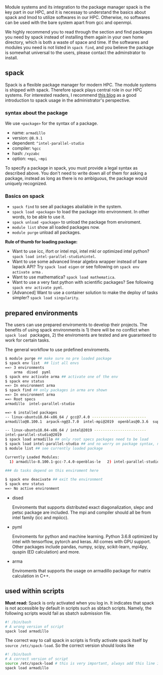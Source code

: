 Module systems and its integration to the package manager spack is the key part in our HPC, and it is necessay to understand the basics about spack and lmod to utilize softwares in our HPC. Otherwise, no softwares can be used with the bare system apart from gcc and openmpi. 

We highly recommend you to read through the section and find packages you need by spack instead of installing them again in your own home directory, which is both a waste of space and time. If the softwares and modules you need is not listed in `spack find`, and you believe the package is somewhat universal to the users, please contact the adminstrator to install.

## spack

Spack is a flexible package manager for modern HPC. The module systems is shipped with spack. Therefore spack plays central role in our HPC systems. For interested readers, I recommend [this blog](https://re-ra.xyz/Spack-%E5%85%A5%E9%97%A8%E6%8C%87%E5%8D%97/) as a good introduction to spack usage in the administrator's perspective.

### syntax about the package

We use `<package>` for the syntax of a package.

* name: `armadillo`
* version: `@8.9.1`
* dependent: `^intel-parallel-studio`
* compiler: `%gcc`
* hash: `/xyzabc`
* option: `+mpi`, `~mpi`

To specify a package in spack, you must provide a legal syntax as described above. You don't need to write down all of them for asking a package, instead as long as there is no ambiguous, the package would uniquely recognized.

### Basics on spack

* `spack find` to see all packages abailable in the system.
* `spack load <package>` to load the package into environment. In other words, to be able to use it.
* `spack unload <package>` to unload the package from enviroment.
* `module list` show all loaded packages now.
* `module purge` unload all packages.

**Rule of thumb for loading package:**

* Want to use icc, ifort or intel mpi, intel mkl or optimized intel python? `spack load intel-parallel-studio%intel`.
* Want to use some advanced linear algebra wrapper instead of bare lapack API? Try `spack load eigen` or see following on `spack env activate arma` .
* Want to use mathematica? `spack load mathematica`.
* Want to use a very fast python with scientific packages? See following `spack env activate pyml`.
* [Advanced] Want to use a container solution to make the deploy of tasks simpler? `spack load singularity`.

## prepared environments

The users can use prepared enviroments to develop their projects. The benefits of using spack environments is 1) there will be no conflict when `spack load ` packages, 2) the enviroments are tested and are guaranteed to work for certain tasks.

The general workflow to use prdefined enviroments.

```bash
$ module purge ## make sure no pre loaded package
$ spack env list  ## list all envs
==> 3 environments
    arma  dised  pyml
$ spack env activate arma ## activate one of the env
$ spack env status
==> In environment arma
$ spack find ## only packages in arma are shown
==> In environment arma
==> Root specs
armadillo  intel-parallel-studio

==> 6 installed packages
-- linux-ubuntu18.04-x86_64 / gcc@7.4.0 -------------------------
armadillo@8.100.1  arpack-ng@3.7.0  intel-mpi@2019  openblas@0.3.6  superlu@5.2.1

-- linux-ubuntu18.04-x86_64 / intel@2019 ------------------------
intel-parallel-studio@2019
$ spack load armadillo ## only root specs packages need to be load
$ spack load intel-parallel-studio ## and no worry on package syntax, name is enough in environments
$ module list ## see currently loaded package

Currently Loaded Modules:
  1) armadillo-8.100.1-gcc-7.4.0-openblas-le   2) intel-parallel-studio-2019-intel-2019-26
  
### do tasks depend on this enviroment here

$ spack env deacivate ## exit the environment
$ spack env status
==> No active environment
```



* dised

  Enviroments that supports distributed exact diagonalization, slepc and petsc package are included. The mpi and compiler should all be from intel family (icc and mpiicc).

* pyml

  Enviroments for python and machine learning. Python 3.6.8 optimized by intel with tensorflow, pytorch and keras. All comes with GPU support. Other packages include pandas, numpy, scipy, scikit-learn, mpi4py, quspin (ED calculation) and more.

* arma

  Enviroments that supports the usage on armadillo package for matrix calculation in C++.

## used within scripts

**Must read:** Spack is only activated when you log in. It indicates that spack is not accessible by default in scripts such as sbtach scripts. Namely, the following scripts would fail as sbatch submission file.

```bash
#! /bin/bash
# A wrong version of script
spack load armadillo
```

The correct way to call spack in scripts is firstly activate spack itself by `source /etc/spack-load`. So the correct version should looks like

```bash
#! /bin/bash
# A correct version of script
source /etc/spack-load # this is very important, always add this line in sbatch script in case of error
spack load armadillo
```

